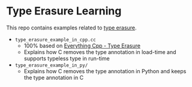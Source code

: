 # Type Erasure Learning

This repo contains examples related to
[type erasure](https://en.wikipedia.org/wiki/Type_erasure).

-   `type_erasure_example_in_cpp.cc`
    -   100% based on
        [Everything Cpp - Type Erasure](https://youtu.be/ZPk8HuyrKXU)
    -   Explains how C removes the type annotation in load-time and supports
        typeless type in run-time
-   `type_erasure_example_in_py/`
    -   Explains how C removes the type annotation in Python and keeps the type
        annotation in C
